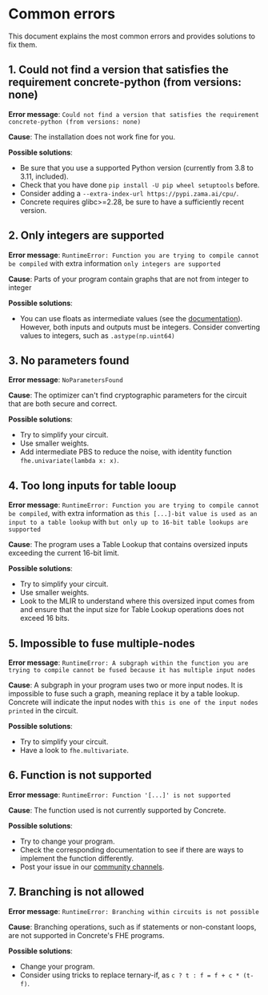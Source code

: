 # Common errors

This document explains the most common errors and provides solutions to fix them.

## 1. Could not find a version that satisfies the requirement concrete-python (from versions: none)

**Error message**: `Could not find a version that satisfies the requirement concrete-python (from versions: none)`

**Cause**: The installation does not work fine for you.

**Possible solutions**:
- Be sure that you use a supported Python version (currently from 3.8 to 3.11, included).
- Check that you have done `pip install -U pip wheel setuptools` before.
- Consider adding a `--extra-index-url https://pypi.zama.ai/cpu/`.
- Concrete requires glibc>=2.28, be sure to have a sufficiently recent version.

## 2. Only integers are supported

**Error message**: `RuntimeError: Function you are trying to compile cannot be compiled` with extra information `only integers are supported`

**Cause**: Parts of your program contain graphs that are not from integer to integer

**Possible solutions**:
- You can use floats as intermediate values (see the [documentation](../core-features/floating_points.md#floating-points-as-intermediate-values)). However, both inputs and outputs must be integers. Consider converting values to integers, such as `.astype(np.uint64)`

## 3. No parameters found

**Error message**: `NoParametersFound`

**Cause**: The optimizer can't find cryptographic parameters for the circuit that are both secure and correct.

**Possible solutions**:
- Try to simplify your circuit.
- Use smaller weights.
- Add intermediate PBS to reduce the noise, with identity function `fhe.univariate(lambda x: x)`.

## 4. Too long inputs for table looup

**Error message**: `RuntimeError: Function you are trying to compile cannot be compiled`, with extra information as `this [...]-bit value is used as an input to a table lookup` with `but only up to 16-bit table lookups are supported`

**Cause**: The program uses a Table Lookup that contains oversized inputs exceeding the current 16-bit limit.

**Possible solutions**:
- Try to simplify your circuit.
- Use smaller weights.
- Look to the MLIR to understand where this oversized input comes from and ensure that the input size for Table Lookup operations does not exceed 16 bits.

## 5. Impossible to fuse multiple-nodes

**Error message**: `RuntimeError: A subgraph within the function you are trying to compile cannot be fused because it has multiple input nodes`

**Cause**: A subgraph in your program uses two or more input nodes. It is impossible to fuse such a graph, meaning replace it by a table lookup. Concrete will indicate the input nodes with `this is one of the input nodes printed` in the circuit.

**Possible solutions**:
- Try to simplify your circuit.
- Have a look to `fhe.multivariate`.

## 6. Function is not supported

**Error message**: `RuntimeError: Function '[...]' is not supported`

**Cause**: The function used is not currently supported by Concrete.

**Possible solutions**:
- Try to change your program.
- Check the corresponding documentation to see if there are ways to implement the function differently.
- Post your issue in our [community channels](https://community.zama.ai/c/concrete/7).

## 7. Branching is not allowed

**Error message**: `RuntimeError: Branching within circuits is not possible`

**Cause**: Branching operations, such as if statements or non-constant loops, are not supported in Concrete's FHE programs.

**Possible solutions**:
- Change your program.
- Consider using tricks to replace ternary-if, as `c ? t : f = f + c * (t-f)`.



